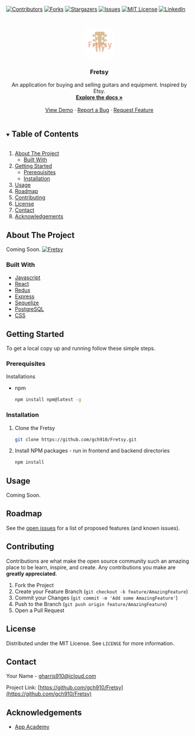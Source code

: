 [![Contributors][contributors-shield]][contributors-url]
[![Forks][forks-shield]][forks-url]
[![Stargazers][stars-shield]][stars-url]
[![Issues][issues-shield]][issues-url]
[![MIT License][license-shield]][license-url]
[![LinkedIn][linkedin-shield]][linkedin-url]


<br />
<p align="center">
  <a href="https://github.com/gch910/Fretsy">
    <img src="./images/logo.png" alt="Logo" width="80" height="80">
  </a>

  <h3 align="center">Fretsy</h3>

  <p align="center">
    An application for buying and selling guitars and equipment.  Inspired by Etsy.
    <br />
    <a href="https://github.com/gch910/Fretsy"><strong>Explore the docs »</strong></a>
    <br />
    <br />
    <a href="https://github.com/gch910/Fretsy">View Demo</a>
    ·
    <a href="https://github.com/gch910/Fretsy/issues">Report a Bug</a>
    ·
    <a href="https://github.com/gch910/Fretsy/issues">Request Feature</a>
  </p>
</p>



<!-- TABLE OF CONTENTS -->
<details open="open">
  <summary><h2 style="display: inline-block">Table of Contents</h2></summary>
  <ol>
    <li>
      <a href="#about-the-project">About The Project</a>
      <ul>
        <li><a href="#built-with">Built With</a></li>
      </ul>
    </li>
    <li>
      <a href="#getting-started">Getting Started</a>
      <ul>
        <li><a href="#prerequisites">Prerequisites</a></li>
        <li><a href="#installation">Installation</a></li>
      </ul>
    </li>
    <li><a href="#usage">Usage</a></li>
    <li><a href="#roadmap">Roadmap</a></li>
    <li><a href="#contributing">Contributing</a></li>
    <li><a href="#license">License</a></li>
    <li><a href="#contact">Contact</a></li>
    <li><a href="#acknowledgements">Acknowledgements</a></li>
  </ol>
</details>



<!-- ABOUT THE PROJECT -->
## About The Project
Coming Soon.
[![Fretsy][product-screenshot]](https://example.com)

### Built With

* [Javascript]()
* [React]()
* [Redux]()
* [Express]()
* [Sequelize]()
* [PostgreSQL]()
* [CSS]()



<!-- GETTING STARTED -->
## Getting Started

To get a local copy up and running follow these simple steps.

### Prerequisites

Installations
* npm
  ```sh
  npm install npm@latest -g
  ```


### Installation

1. Clone the Fretsy
   ```sh
   git clone https://github.com/gch910/Fretsy.git


2. Install NPM packages - run in frontend and backend directories
   ```sh
   npm install
   ```



<!-- USAGE EXAMPLES -->
## Usage

Coming Soon.



<!-- ROADMAP -->
## Roadmap

See the [open issues](https://github.com/gch910/Fretsy/issues) for a list of proposed features (and known issues).



<!-- CONTRIBUTING -->
## Contributing

Contributions are what make the open source community such an amazing place to be learn, inspire, and create. Any contributions you make are **greatly appreciated**.

1. Fork the Project
2. Create your Feature Branch (`git checkout -b feature/AmazingFeature`)
3. Commit your Changes (`git commit -m 'Add some AmazingFeature'`)
4. Push to the Branch (`git push origin feature/AmazingFeature`)
5. Open a Pull Request



<!-- LICENSE -->
## License

Distributed under the MIT License. See `LICENSE` for more information.



<!-- CONTACT -->
## Contact

Your Name - gharris910@icloud.com

Project Link: [https://github.com/gch910/Fretsy](https://github.com/gch910/Fretsy)



<!-- ACKNOWLEDGEMENTS -->
## Acknowledgements

* [App Academy](https://www.appacademy.io/)





<!-- MARKDOWN LINKS & IMAGES -->
<!-- https://www.markdownguide.org/basic-syntax/#reference-style-links -->
[contributors-shield]: https://img.shields.io/github/contributors/gch910/Fretsy.svg?style=for-the-badge
[contributors-url]: https://github.com/gch910/Fretsy/graphs/contributors
[forks-shield]: https://img.shields.io/github/forks/gch910/Fretsy.svg?style=for-the-badge
[forks-url]: https://github.com/gch910/Fretsy/network/members
[stars-shield]: https://img.shields.io/github/stars/gch910/Fretsy.svg?style=for-the-badge
[stars-url]: https://github.com/gch910/Fretsy/stargazers
[issues-shield]: https://img.shields.io/github/issues/gch910/Fretsy.svg?style=for-the-badge
[issues-url]: https://github.com/gch910/Fretsy/issues
[license-shield]: https://img.shields.io/github/license/gch910/Fretsy.svg?style=for-the-badge
[license-url]: https://github.com/gch910/Fretsy/blob/master/LICENSE.txt
[linkedin-shield]: https://img.shields.io/badge/-LinkedIn-black.svg?style=for-the-badge&logo=linkedin&colorB=555
[linkedin-url]: https://www.linkedin.com/in/gabriel-harris-249231208/
[product-screenshot]: images/screenshot.png